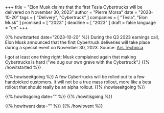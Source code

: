 +++
title     			= "Elon Musk claims that the first Tesla Cybertrucks will be delivered on November 30, 2023"
author  		  = "Pierre Morsa"
date 		      = "2023-10-20"
tags			 		= [ "Delivery", "Cybertruck" ]
companies			= [ "Tesla", "Elon Musk" ]
promised			= [ "2023" ]
deadline				= [ "2023" ]
draft      		= false
language				= "en"
+++

{{% howitstarted date="2023-10-20" %}}
During the Q3 2023 earnings call, Elon Musk announced that the first Cybertruck deliveries will take place during a special event on November 30, 2023. Source: [Ars Technica](https://arstechnica.com/cars/2023/10/elon-musk-talks-tesla-we-dug-our-own-grave-with-the-cybertruck/)

I got at least one thing right: Musk complained again that making Cybertrucks is hard ("we dug our own grave with the Cybertruck".)
{{% /howitstarted %}}

<!--more-->

{{% howiseeitgoing %}}
A few Cybertrucks will be rolled out to a few handpicked customers. It will not be a true mass rollout, more like a beta rollout that should really be an alpha rollout.
{{% /howiseeitgoing %}}

{{% howitisgoing date="" %}}
{{% /howitisgoing %}}

{{% howitwent date="" %}}
{{% /howitwent %}}
